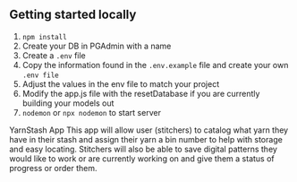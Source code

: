 ## Getting started locally

1. `npm install`
1. Create your DB in PGAdmin with a name
1. Create a `.env` file
1. Copy the information found in the `.env.example` file and create your own `.env file`
1. Adjust the values in the env file to match your project
1. Modify the app.js file with the resetDatabase if you are currently building your models out
1. `nodemon` or `npx nodemon` to start server


YarnStash App
This app will allow user (stitchers) to catalog what yarn they have in their stash and assign their yarn a bin number to help with storage and easy locating. Stitchers will also be able to save digital patterns they would like to work or are currently working on and give them a status of progress or order them.